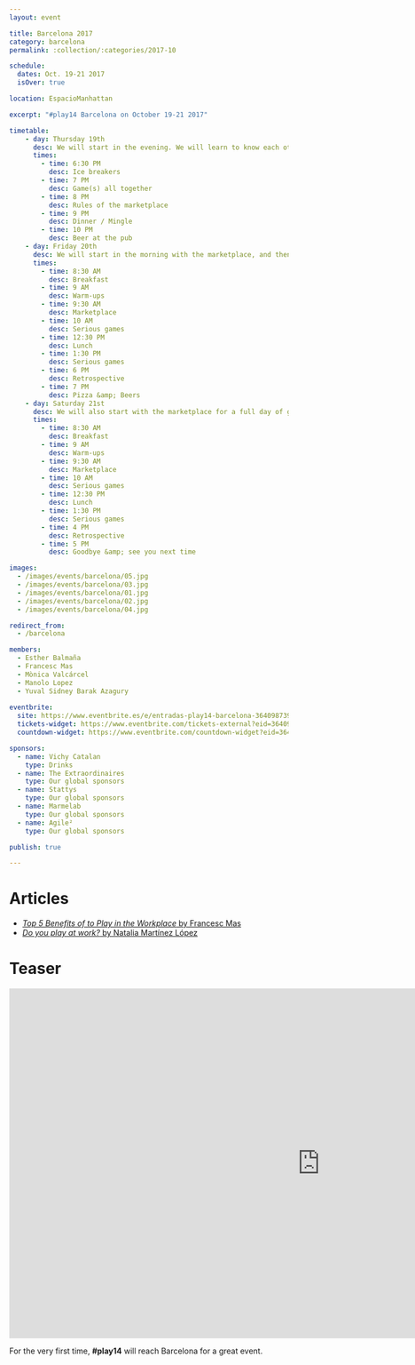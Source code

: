```yaml
---
layout: event

title: Barcelona 2017
category: barcelona
permalink: :collection/:categories/2017-10

schedule:
  dates: Oct. 19-21 2017
  isOver: true

location: EspacioManhattan

excerpt: "#play14 Barcelona on October 19-21 2017"

timetable:
    - day: Thursday 19th
      desc: We will start in the evening. We will learn to know each other and share a nice dinner all together.
      times:
        - time: 6:30 PM
          desc: Ice breakers
        - time: 7 PM
          desc: Game(s) all together
        - time: 8 PM
          desc: Rules of the marketplace
        - time: 9 PM
          desc: Dinner / Mingle
        - time: 10 PM
          desc: Beer at the pub
    - day: Friday 20th
      desc: We will start in the morning with the marketplace, and then we will play games all day long.
      times:
        - time: 8:30 AM
          desc: Breakfast
        - time: 9 AM
          desc: Warm-ups
        - time: 9:30 AM
          desc: Marketplace
        - time: 10 AM
          desc: Serious games
        - time: 12:30 PM
          desc: Lunch
        - time: 1:30 PM
          desc: Serious games
        - time: 6 PM
          desc: Retrospective
        - time: 7 PM
          desc: Pizza &amp; Beers
    - day: Saturday 21st
      desc: We will also start with the marketplace for a full day of games. Whoever needs to catch a plane can leave earlier.
      times:
        - time: 8:30 AM
          desc: Breakfast
        - time: 9 AM
          desc: Warm-ups
        - time: 9:30 AM
          desc: Marketplace
        - time: 10 AM
          desc: Serious games
        - time: 12:30 PM
          desc: Lunch
        - time: 1:30 PM
          desc: Serious games
        - time: 4 PM
          desc: Retrospective
        - time: 5 PM
          desc: Goodbye &amp; see you next time

images:
  - /images/events/barcelona/05.jpg
  - /images/events/barcelona/03.jpg
  - /images/events/barcelona/01.jpg
  - /images/events/barcelona/02.jpg
  - /images/events/barcelona/04.jpg

redirect_from:
  - /barcelona

members:
  - Esther Balmaña
  - Francesc Mas
  - Mònica Valcárcel
  - Manolo Lopez
  - Yuval Sidney Barak Azagury
  
eventbrite: 
  site: https://www.eventbrite.es/e/entradas-play14-barcelona-36409873913
  tickets-widget: https://www.eventbrite.com/tickets-external?eid=36409873913&ref=etckt
  countdown-widget: https://www.eventbrite.com/countdown-widget?eid=36409873913

sponsors:
  - name: Vichy Catalan
    type: Drinks
  - name: The Extraordinaires
    type: Our global sponsors
  - name: Stattys
    type: Our global sponsors
  - name: Marmelab
    type: Our global sponsors
  - name: Agile²
    type: Our global sponsors

publish: true

---
```


# Articles

* [*Top 5 Benefits of to Play in the Workplace* by Francesc Mas](https://francescmas.com/2017/08/16/top-5-benefits-of-to-play-in-the-workplace/)
* [*Do you play at work?* by Natalia Martínez López](https://www.linkedin.com/pulse/do-you-play-work-natalia-martínez-lópez)


# Teaser

<iframe width="1120" height="630" src="https://www.youtube.com/embed/vNK-LYqu-6Q" frameborder="0" allowfullscreen></iframe>

For the very first time, **#play14** will reach Barcelona for a great event.
